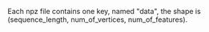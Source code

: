 Each npz file contains one key, named "data", the shape is (sequence_length, num_of_vertices, num_of_features).
